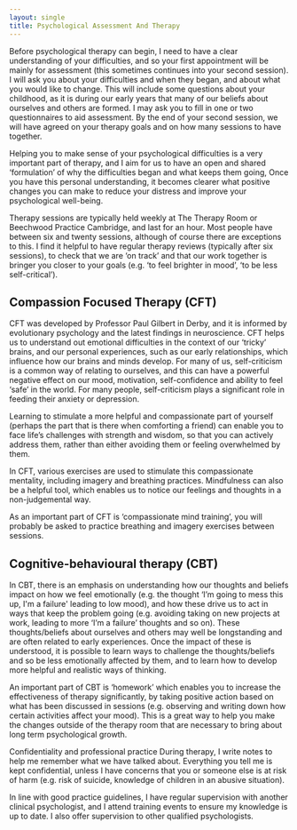 ```yaml
---
layout: single
title: Psychological Assessment And Therapy	
---
```


Before psychological therapy can begin, I need to have a clear understanding of your difficulties, and so your first appointment will be mainly for assessment (this sometimes continues into your second session). I will ask you about your difficulties and when they began, and about what you would like to change. This will include some questions about your childhood, as it is during our early years that many of our beliefs about ourselves and others are formed. I may ask you to fill in one or two questionnaires to aid assessment. By the end of your second session, we will have agreed on your therapy goals and on how many sessions to have together.

Helping you to make sense of your psychological difficulties is a very important part of therapy, and I aim for us to have an open and shared ‘formulation’ of why the difficulties began and what keeps them going, Once you have this personal understanding, it becomes clearer what positive changes you can make to reduce your distress and improve your psychological well-being.

Therapy sessions are typically held weekly at The Therapy Room or Beechwood Practice Cambridge, and last for an hour. Most people have between six and twenty sessions, although of course there are exceptions to this. I find it helpful to have regular therapy reviews (typically after six sessions), to check that we are ‘on track’ and that our work together is bringer you closer to your goals (e.g. ‘to feel brighter in mood’, ‘to be less self-critical’).

## Compassion Focused Therapy (CFT)

CFT was developed by Professor Paul Gilbert in Derby, and it is informed by evolutionary psychology and the latest findings in neuroscience. CFT helps us to understand out emotional difficulties in the context of our ‘tricky’ brains, and our personal experiences, such as our early relationships, which influence how our brains and minds develop. For many of us, self-criticism is a common way of relating to ourselves, and this can have a powerful negative effect on our mood, motivation, self-confidence and ability to feel ‘safe’ in the world. For many people, self-criticism plays a significant role in feeding their anxiety or depression.

Learning to stimulate  a more helpful and compassionate part of yourself (perhaps the part that is there when comforting a friend) can enable you to face life’s challenges with strength and wisdom, so that you can actively address them, rather than either avoiding them or feeling overwhelmed by them.

In CFT, various exercises are used to stimulate this compassionate mentality, including imagery and breathing practices. Mindfulness can also be a helpful tool, which enables us to notice our feelings and thoughts in  a non-judgemental way.

As an important part of CFT is ‘compassionate mind training’, you will probably be asked to practice breathing and imagery exercises between sessions.

## Cognitive-behavioural therapy (CBT)

In CBT, there is an emphasis on understanding how our thoughts and beliefs impact on how we feel emotionally (e.g. the thought ‘I’m going to mess this up, I'm a failure' leading to low mood), and how these drive us to act in ways that keep the problem going (e.g. avoiding taking on new projects at work, leading to more ‘I’m a failure’ thoughts and so on). These thoughts/beliefs about ourselves and others may well be longstanding and are often related to early experiences. Once the impact of these is understood, it is possible to learn ways to challenge the thoughts/beliefs and so be less emotionally affected by them, and to learn how to develop more helpful and realistic ways of thinking.

An important part of CBT is ‘homework’ which enables you to increase the effectiveness of therapy significantly, by taking positive action based on what has been discussed in sessions (e.g. observing and writing down how certain activities affect your mood). This is a great way to help you make the changes outside of the therapy room that are necessary to bring about long term psychological growth.

Confidentiality and professional practice
During therapy, I write notes to help me remember what we have talked about. Everything you tell me is kept confidential, unless I have concerns that you or someone else is at risk of harm (e.g. risk of suicide, knowledge of children in an abusive situation).

In line with good practice guidelines, I have regular supervision with another clinical psychologist, and I attend training events to ensure my knowledge is up to date. I also offer supervision to other qualified psychologists.

 

